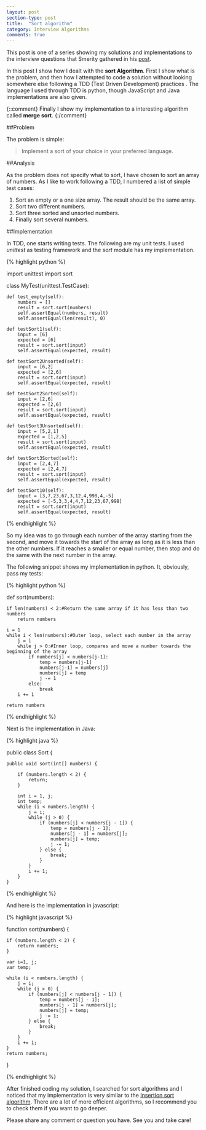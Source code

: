 ```yaml
---
layout: post
section-type: post
title:  "Sort algorithm"
category: Interview Algorithms
comments: true
---
```


This post is one of a series showing my solutions and implementations to the interview questions that Smerity 
gathered in his [post](http://smerity.com/articles/2009/interviews.html).

In this post I show how I dealt with the **sort Algorithm**. First I show what is the problem, and then how 
I attempted to code a solution without looking somewhere else following a TDD (Test Driven Development) practices
. The language I used through TDD is python, though JavaScript and Java implementations are also given.

{::comment}
Finally I show my implementation to a interesting algorithm called **merge sort**.
{:/comment}

##Problem

The problem is simple:

> Implement a sort of your choice in your preferred language.


##Analysis

As the problem does not specify what to sort, I have chosen to sort an array of numbers. 
As I like to work following a TDD, I numbered
a list of simple test cases:

1. Sort an empty or a one size array. The result should be the same array.
2. Sort two different numbers. 
3. Sort three sorted and unsorted numbers.
4. Finally sort several numbers.

##Implementation

In TDD, one starts writing tests. The following are my unit tests. I used *unittest* as testing framework and the *sort* module has my implementation.

{% highlight python %}

import unittest
import sort

class MyTest(unittest.TestCase):

    def test_empty(self):
        numbers = []
        result = sort.sort(numbers)
        self.assertEqual(numbers, result)
        self.assertEqual(len(result), 0)

    def testSort1(self):
        input = [6]
        expected = [6]
        result = sort.sort(input)
        self.assertEqual(expected, result)

    def testSort2Unsorted(self):
        input = [6,2]
        expected = [2,6]
        result = sort.sort(input)
        self.assertEqual(expected, result)

    def testSort2Sorted(self):
        input = [2,6]
        expected = [2,6]
        result = sort.sort(input)
        self.assertEqual(expected, result)

    def testSort3Unsorted(self):
        input = [5,2,1]
        expected = [1,2,5]
        result = sort.sort(input)
        self.assertEqual(expected, result)

    def testSort3Sorted(self):
        input = [2,4,7]
        expected = [2,4,7]
        result = sort.sort(input)
        self.assertEqual(expected, result)

    def testSort10(self):
        input = [3,7,23,67,3,12,4,998,4,-5]
        expected = [-5,3,3,4,4,7,12,23,67,998]
        result = sort.sort(input)
        self.assertEqual(expected, result)

{% endhighlight %}

So my idea was to go through each number of the array starting from the second, and move it towards the start of the array as long as
it is less than the other numbers. If it reaches a smaller or equal number, then stop and do the same with the next number in the array.

The following snippet shows my implementation in python. It, obviously, pass my tests:

{% highlight python %}

def sort(numbers):

    if len(numbers) < 2:#Return the same array if it has less than two numbers
        return numbers

    i = 1
    while i < len(numbers):#Outer loop, select each number in the array
        j = i
        while j > 0:#Inner loop, compares and move a number towards the beginning of the array
            if numbers[j] < numbers[j-1]:
                temp = numbers[j-1]
                numbers[j-1] = numbers[j]
                numbers[j] = temp
                j -= 1
            else:
                break
        i += 1

    return numbers

{% endhighlight %}

Next is the implementation in Java:

{% highlight java %}

public class Sort {

    public void sort(int[] numbers) {

        if (numbers.length < 2) {
            return;
        }

        int i = 1, j;
        int temp;
        while (i < numbers.length) {
            j = i;
            while (j > 0) {
                if (numbers[j] < numbers[j - 1]) {
                    temp = numbers[j - 1];
                    numbers[j - 1] = numbers[j];
                    numbers[j] = temp;
                    j -= 1;
                } else {
                    break;
                }
            }
            i += 1;
        }
    }
{% endhighlight %}

And here is the implementation in javascript:

{% highlight javascript %}

function sort(numbers) {

	if (numbers.length < 2) {
		return numbers;
	}

	var i=1, j;
	var temp;

	while (i < numbers.length) {
		j = i;
		while (j > 0) {
		    if (numbers[j] < numbers[j - 1]) {
		        temp = numbers[j - 1];
		        numbers[j - 1] = numbers[j];
		        numbers[j] = temp;
		        j -= 1;
		    } else {
		        break;
		    }
		}
		i += 1;
	}	
	return numbers;
}

{% endhighlight %}

After finished coding my solution, I searched for sort algorithms and I noticed that my implementation is very similar to the
[Insertion sort algorithm](https://en.wikipedia.org/wiki/Insertion_sort). There are a lot of more efficient algorithms, so I 
recommend you to check them if you want to go deeper.

Please share any comment or question you have. See you and take care!